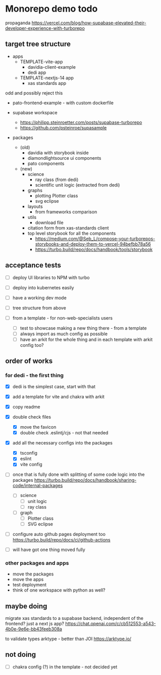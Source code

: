 
# Monorepo demo todo

propaganda
<https://vercel.com/blog/how-supabase-elevated-their-developer-experience-with-turborepo>

## target tree structure

- apps
  - TEMPLATE-vite-app
    - davidia-client-example
    - dedi app
  - TEMPLATE-nextjs-14 app
    - xas standards app
  
odd and possibly reject this

- pato-frontend-example - with custom dockerfile

- supabase workspace
  - <https://philipp.steinroetter.com/posts/supabase-turborepo>
  - <https://github.com/psteinroe/supasample>

- packages 
  - (old)
    - davidia with storybook inside 
    - diamondlightsource ui components
    - pato components
  - (new)
    - science
      - ray class (from dedi)
      - scientific unit logic (extracted from dedi)
    - graphs
      - plotting Plotter class
      - svg eclipse
    - layouts
      - from frameworks comparison
    - utils 
      - download file
    - citation form from xas-standards client
    - top level storybook for all the components
      - <https://medium.com/@Seb_L/compose-your-turborepos-storybooks-and-deploy-them-to-vercel-94befbb78a56>
      - <https://turbo.build/repo/docs/handbook/tools/storybook>

## acceptance tests

- [ ] deploy UI libraries to NPM with turbo
- [ ] deploy into kubernetes easily
- [ ] have a working dev mode
- [ ] tree structure from above

- [ ] from a template - for non-web-specialists users
  - [ ] test to showcase making a new thing there - from a template
  - [ ] always import as much config as possible
  - [ ] have an arkit for the whole thing and in each template with arkit config too?

## order of works

### for dedi - the first thing
 
- [x] dedi is the simplest case, start with that
- [x] add a template for vite and chakra with arkit
- [x] copy readme

- [x] double check files
  - [x] move the favicon
  - [x] double check .eslintj/cjs - not that needed

- [x] add all the necessary configs into the packages
  - [x] tsconfig
  - [x] eslint
  - [x] vite config

- [ ] once that is fully done with splitting of some code logic into the packages  https://turbo.build/repo/docs/handbook/sharing-code/internal-packages
  - [ ] science 
    - [ ] unit logic
    - [ ] ray class
  - [ ] graph
    - [ ] Plotter class
    - [ ] SVG eclipse

- [ ] configure auto github pages deployment too https://turbo.build/repo/docs/ci/github-actions

- [ ] will have got one thing moved fully

### other packages and apps

- move the packages
- move the apps
- test deployment
- think of one workspace with python as well?

## maybe doing

migrate xas standards to a supabase backend, independent of the frontend? just a next js app?
<https://chat.openai.com/c/cb512553-a543-4b0e-9e6e-bb43feeb308a>

to validate types arktype - better than JOI
<https://arktype.io/>

## not doing
- [ ] chakra config (?) in the template - not decided yet
